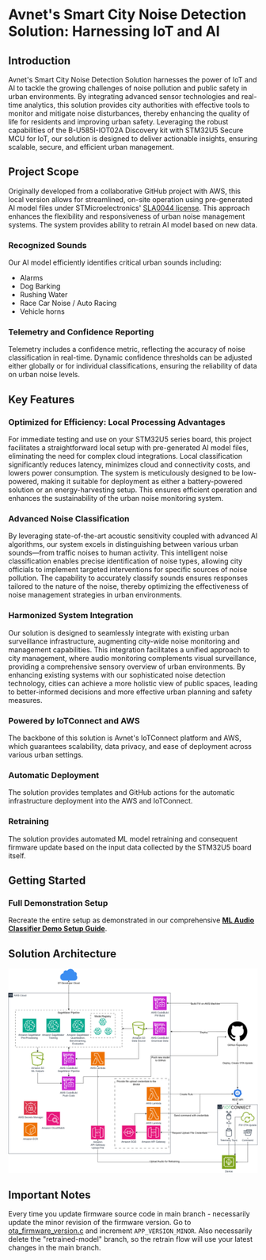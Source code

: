 # Avnet's Smart City Noise Detection Solution: Harnessing IoT and AI

## Introduction

Avnet's Smart City Noise Detection Solution harnesses the power of IoT and AI to tackle the growing challenges of noise pollution and public safety in urban environments. By integrating advanced sensor technologies and real-time analytics, this solution provides city authorities with effective tools to monitor and mitigate noise disturbances, thereby enhancing the quality of life for residents and improving urban safety. Leveraging the robust capabilities of the B-U585I-IOT02A Discovery kit with STM32U5 Secure MCU for IoT, our solution is designed to deliver actionable insights, ensuring scalable, secure, and efficient urban management.

## Project Scope

Originally developed from a collaborative GitHub project with AWS, this local version allows for streamlined, on-site operation using pre-generated AI model files under STMicroelectronics' [SLA0044 license](https://www.st.com/resource/en/license/SLA0044_SE-MW.pdf). This approach enhances the flexibility and responsiveness of urban noise management systems. The system provides ability to retrain AI model based on new data.

### Recognized Sounds

Our AI model efficiently identifies critical urban sounds including:

- Alarms
- Dog Barking
- Rushing Water
- Race Car Noise / Auto Racing
- Vehicle horns

### Telemetry and Confidence Reporting

Telemetry includes a confidence metric, reflecting the accuracy of noise classification in real-time. Dynamic confidence thresholds can be adjusted either globally or for individual classifications, ensuring the reliability of data on urban noise levels.

## Key Features

### Optimized for Efficiency: Local Processing Advantages

For immediate testing and use on your STM32U5 series board, this project facilitates a straightforward local setup with pre-generated AI model files, eliminating the need for complex cloud integrations. Local classification significantly reduces latency, minimizes cloud and connectivity costs, and lowers power consumption. The system is meticulously designed to be low-powered, making it suitable for deployment as either a battery-powered solution or an energy-harvesting setup. This ensures efficient operation and enhances the sustainability of the urban noise monitoring system.

### Advanced Noise Classification

By leveraging state-of-the-art acoustic sensitivity coupled with advanced AI algorithms, our system excels in distinguishing between various urban sounds—from traffic noises to human activity. This intelligent noise classification enables precise identification of noise types, allowing city officials to implement targeted interventions for specific sources of noise pollution. The capability to accurately classify sounds ensures responses tailored to the nature of the noise, thereby optimizing the effectiveness of noise management strategies in urban environments.

### Harmonized System Integration

Our solution is designed to seamlessly integrate with existing urban surveillance infrastructure, augmenting city-wide noise monitoring and management capabilities. This integration facilitates a unified approach to city management, where audio monitoring complements visual surveillance, providing a comprehensive sensory overview of urban environments. By enhancing existing systems with our sophisticated noise detection technology, cities can achieve a more holistic view of public spaces, leading to better-informed decisions and more effective urban planning and safety measures.

### Powered by IoTConnect and AWS

The backbone of this solution is Avnet's IoTConnect platform and AWS, which guarantees scalability, data privacy, and ease of deployment across various urban settings.

### Automatic Deployment

The solution provides templates and GitHub actions for the automatic infrastructure deployment into the AWS and IoTConnect.

### Retraining

The solution provides automated ML model retraining and consequent firmware update based on the input data collected by the STM32U5 board itself.

## Getting Started

### Full Demonstration Setup

Recreate the entire setup as demonstrated in our comprehensive **[ML Audio Classifier Demo Setup Guide](DEMO.md)**.

## Solution Architecture

<img src="media/architecture.png" alt="drawing"/>

## Important Notes

Every time you update firmware source code in main branch - necessarily update the minor revision of the firmware version. Go to [ota_firmware_version.c](stm32/Projects/b_u585i_iot02a_ntz/Src/ota_pal/ota_firmware_version.c) and increment `APP_VERSION_MINOR`.
Also necessarily delete the "retrained-model" branch, so the retrain flow will use your latest changes in the main branch.